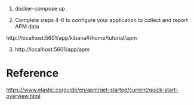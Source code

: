1. docker-compose up .

2. Complete steps 4-6 to configure your application to collect and report APM data

 http://localhost:5601/app/kibana#/home/tutorial/apm

3. http://localhost:5601/app/apm





# Reference

https://www.elastic.co/guide/en/apm/get-started/current/quick-start-overview.html
